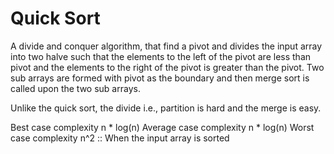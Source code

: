 # Quick Sort

A divide and conquer algorithm, that find a pivot and divides the input array into two halve such that the elements to
the left of the pivot are less than pivot and the elements to the right of the pivot is greater than the pivot. Two sub
arrays are formed with pivot as the boundary and then merge sort is called upon the two sub arrays.

Unlike the quick sort, the divide i.e., partition is hard and the merge is easy.

Best case complexity n * log(n)
Average case complexity n * log(n)
Worst case complexity n^2 :: When the input array is sorted
